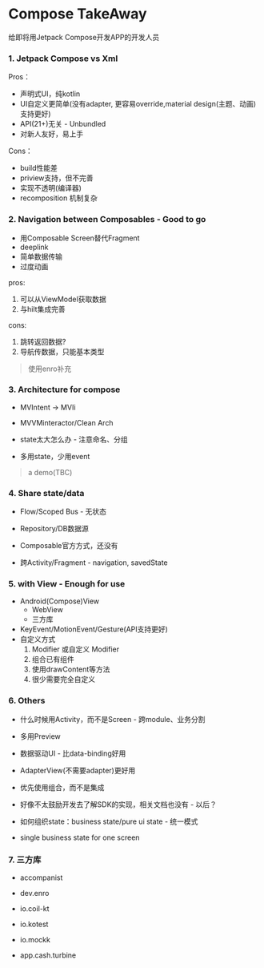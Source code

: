 # Compose TakeAway

给即将用Jetpack Compose开发APP的开发人员

### 1. Jetpack Compose vs Xml

Pros：

- 声明式UI，纯kotlin
- UI自定义更简单(没有adapter, 更容易override,material design(主题、动画)支持更好)
- API(21+)无关 - Unbundled
- 对新人友好，易上手

Cons：

- build性能差
- priview支持，但不完善
- 实现不透明(编译器)
- recomposition 机制复杂

### 2. Navigation between Composables - Good to go

- 用Composable Screen替代Fragment
- deeplink
- 简单数据传输
- 过度动画

pros:

1. 可以从ViewModel获取数据
2. 与hilt集成完善

cons:

1. 跳转返回数据?
2. 导航传数据，只能基本类型

> 使用enro补充

### 3. Architecture for compose

- MVIntent -> MVIi
- MVVMinteractor/Clean Arch

- state太大怎么办 - 注意命名、分组

- 多用state，少用event

> a demo(TBC)

### 4. Share state/data

- Flow/Scoped Bus - 无状态
- Repository/DB数据源

- Composable官方方式，还没有
- 跨Activity/Fragment - navigation, savedState

### 5. with View - Enough for use

- Android(Compose)View
  - WebView
  - 三方库
- KeyEvent/MotionEvent/Gesture(API支持更好)
- 自定义方式
  1. Modifier 或自定义 Modifier
  2. 组合已有组件
  3. 使用drawContent等方法
  4. 很少需要完全自定义

### 6. Others

- 什么时候用Activity，而不是Screen - 跨module、业务分割

- 多用Preview
- 数据驱动UI - 比data-binding好用
- AdapterView(不需要adapter)更好用
- 优先使用组合，而不是集成
- 好像不太鼓励开发去了解SDK的实现，相关文档也没有 - 以后？

- 如何组织state：business state/pure ui state - 统一模式
- single business state for one screen

### 7. 三方库

- accompanist
- dev.enro
- io.coil-kt

- io.kotest
- io.mockk
- app.cash.turbine
